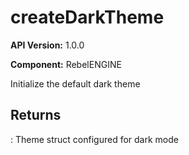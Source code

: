# createDarkTheme

**API Version:** 1.0.0

**Component:** RebelENGINE

Initialize the default dark theme

## Returns

: Theme struct configured for dark mode

